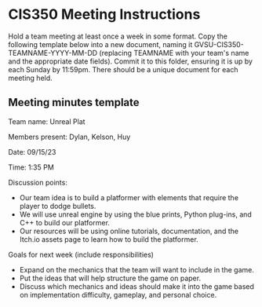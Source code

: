 # CIS350 Meeting Instructions

Hold a team meeting at least once a week in some format.  Copy the following template below into a new document, naming it GVSU-CIS350-TEAMNAME-YYYY-MM-DD (replacing TEAMNAME with your team's name and the appropriate date fields).  Commit it to this folder, ensuring it is up by each Sunday by 11:59pm.  There should be a unique document for each meeting held.

## Meeting minutes template

Team name: Unreal Plat

Members present: Dylan, Kelson, Huy

Date: 09/15/23

Time: 1:35 PM

Discussion points: 

* Our team idea is to build a platformer with elements that require the player to dodge bullets.
* We will use unreal engine by using the blue prints, Python plug-ins, and C++ to build our platformer. 
* Our resources will be using online tutorials, documentation, and the Itch.io assets page to learn how to build the platformer.

Goals for next week (include responsibilities)

* Expand on the mechanics that the team will want to include in the game.
* Put the ideas that will help structure the game on paper.
* Discuss which mechanics and ideas should make it into the game based on implementation difficulty, gameplay, and personal choice.

